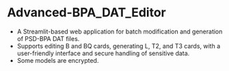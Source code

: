 # Advanced-BPA_DAT_Editor
- A Streamlit-based web application for batch modification and generation of PSD-BPA DAT files. 
- Supports editing B and BQ cards, generating L, T2, and T3 cards, with a user-friendly interface and secure handling of sensitive data. 
- Some models are encrypted.

